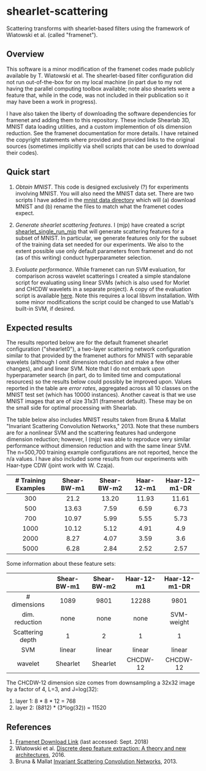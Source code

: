 # shearlet-scattering
Scattering transforms with shearlet-based filters using the framework of Wiatowski et al.  (called "framenet").


## Overview
This software is a minor modification of the framenet codes made publicly available by T. Wiatowski et al.  The shearlet-based filter configuration did not run out-of-the-box for on my local machine (in part due to my not having the parallel computing toolbox available; note also shearlets were a feature that, while in the code, was not included in their publication so it may have been a work in progress).  

I have also taken the liberty of downloading the software dependencies for framenet and adding them to this repository.  These include Shearlab 3D, MNIST data loading utilities, and a custom implemention of ols dimension reduction.  See the framenet documentation for more details.  I have retained the copyright statements where provided and provided links to the original sources (sometimes implicitly via shell scripts that can be used to download their codes).

## Quick start

1.  *Obtain MNIST*.  This code is designed exclusively (?) for experiments involving MNIST. You will also need the MNIST data set.  There are two scripts I have added in  the [mnist data directory](./src/framenet/MNIST_dataset) which will (a) download MNIST and (b) rename the files to match what the framenet codes expect.  

2.  *Generate shearlet scattering features*.  I (mjp) have created a script [shearlet_single_run_mjp](./src/framenet/shearlet_single_run_mjp.m) that will generate scattering features for a subset of MNIST.  In particular, we generate features only for the subset of the training data set needed for our experiments.  We also to the extent possible use only default parameters from framenet and do not (as of this writing) conduct hyperparameter selection.

3.  *Evaluate performance*.  While framenet can run SVM evaluation, for comparison across wavelet scatterings I created a simple standalone script for evaluating using linear SVMs (which is also used for Morlet and CHCDW wavelets in a separate project).  A copy of the evaluation script is available [here](./src/evaluation/classify_main.m).  Note this requires a local libsvm installation.  With some minor modifications the script could be changed to use Matlab's built-in SVM, if desired.

## Expected results

The results reported below are for the default framenet shearlet configuration ("shearlet0"), a two-layer scattering network configuration similar to that provided by the framenet authors for MNIST with separable wavelets (although I omit dimension reduction and make a few other changes), and and linear SVM.  Note that I do not embark upon hyperparameter search (in part, do to limited time and computational resources) so the results below could possibly be improved upon.  Values reported in the table are *error rates*, aggregated across all 10 classes on the MNIST test set (which has 10000 instances).
Another caveat is that we use MNIST images that are of size 31x31 (framenet default).  These may be on the small side for optimal processing with Shearlab.

The table below also includes MNIST results taken from Bruna & Mallat "Invariant Scattering Convolution Networks," 2013.  Note that these numbers are for a nonlinear SVM and the scattering features had undergone dimension reduction; however, I (mjp) was able to reproduce very similar performance without dimension reduction and with the same linear SVM.  The n=500,700 training example configurations are not reported, hence the n/a values.  I have also included some results from our experiments with Haar-type CDW (joint work with W. Czaja).


| # Training Examples | Shear-BW-m1 | Shear-BW-m2 | Haar-12-m1 | Haar-12-m1-DR  |
|      :---:          |   :---:     |    :---:    |   :---:    | :---:          |
|    300              |   21.2      |   13.20     |    11.93   | 11.61          |
|    500              |   13.63     |  7.59       |   6.59     | 6.73           |
|    700              |   10.97     |   5.99      |    5.55    |  5.73          |
|    1000             |   10.12     |  5.12       |     4.91   |   4.9          |
|    2000             |   8.27      |  4.07       |     3.59   |   3.6          |
|    5000             |   6.28      |  2.84       |     2.52   |   2.57         |

Some information about these feature sets:

|                     | Shear-BW-m1 | Shear-BW-m2 |  Haar-12-m1 | Haar-12-m1-DR |
|  :---:              | :---:       |     :---:   |  :---:      |  :---:        |
|  # dimensions       | 1089        | 9801        |  12288      |  9801         |
| dim. reduction      | none        | none        |  none       | SVM-weight    | 
| Scattering depth    | 1           |   2         |   1         | 1             | 
| SVM                 | linear      | linear      |  linear     | linear        | 
| wavelet             | Shearlet    | Shearlet    |  CHCDW-12   | CHCDW-12      | 

The CHCDW-12 dimension size comes from downsampling a 32x32 image by a factor of 4, L=3, and J=log(32):
1. layer 1: 8 * 8 * 12 = 768
2. layer 2: (8*8*12) * (3*log(32)) = 11520

## References

1.  [Framenet Download Link](https://www.nari.ee.ethz.ch/commth/research/downloads/dl_feat_extract.html) (last accessed: Sept. 2018)
2.  Wiatowski et al. [Discrete deep feature extraction: A theory and new architectures](https://www.nari.ee.ethz.ch/commth/pubs/p/ICML2016), 2016.
3.  Bruna & Mallat [Invariant Scattering Convolution Networks](https://www.di.ens.fr/~mallat/papiers/Bruna-Mallat-Pami-Scat.pdf), 2013.
